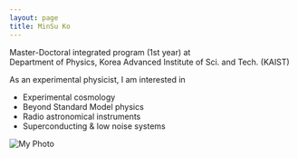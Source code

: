 ```yaml
---
layout: page
title: MinSu Ko
---
```


<!-- 두 칸 레이아웃 컨테이너 -->
<div class="about-container">

  <!-- 1) 왼쪽 칸: markdown="1" 추가 -->
  <div class="about-text" markdown="1">

  Master-Doctoral integrated program (1st year) at   
  Department of Physics, Korea Advanced Institute of Sci. and Tech. (KAIST)
 
  As an experimental physicist, I am interested in
  - Experimental cosmology
  - Beyond Standard Model physics
  - Radio astronomical instruments
  - Superconducting & low noise systems

  </div>

  <!-- 2) 오른쪽 칸: 이미지 -->
  <div class="about-image">
    <img 
      src="{{ '/assets/gallery/mypic.jpg' | relative_url }}" 
      alt="My Photo" 
    />
  </div>

</div>
